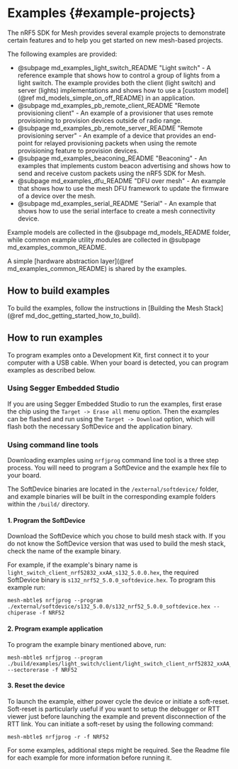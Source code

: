 # Examples {#example-projects}

The nRF5 SDK for Mesh provides several example projects to demonstrate certain features and
to help you get started on new mesh-based projects.

The following examples are provided:

* @subpage md_examples_light_switch_README    "Light switch" - A reference example
  that shows how to control a group of lights from a light switch. The example provides both the
  client (light switch) and server (lights) implementations and shows how to
  use a [custom model](@ref md_models_simple_on_off_README) in an application.
* @subpage md_examples_pb_remote_client_README "Remote provisioning client" - An
  example of a provisioner that uses remote provisioning to provision devices outside
  of radio range.
* @subpage md_examples_pb_remote_server_README "Remote provisioning server" - An
  example of a device that provides an end-point for relayed provisioning packets when
  using the remote provisioning feature to provision devices.
* @subpage md_examples_beaconing_README        "Beaconing" - An examples that implements custom beacon advertising
  and shows how to send and receive custom packets using the nRF5 SDK for Mesh.
* @subpage md_examples_dfu_README              "DFU over mesh" - An example that shows
  how to use the mesh DFU framework to update the firmware of a device over the mesh.
* @subpage md_examples_serial_README           "Serial" - An example that shows how to
  use the serial interface to create a mesh connectivity device.

Example models are collected in the @subpage md_models_README folder, while common example utility
modules are collected in @subpage md_examples_common_README.

A simple [hardware abstraction layer](@ref md_examples_common_README) is shared by the examples.

## How to build examples

To build the examples, follow the instructions in [Building the Mesh Stack](@ref md_doc_getting_started_how_to_build).

## How to run examples

To program examples onto a Development Kit, first connect it to your computer with a USB cable. When your board is detected, you can program examples as described below.

### Using Segger Embedded Studio
If you are using Segger Embedded Studio to run the examples, first erase the chip using the `Target -> Erase all`
menu option. Then the examples can be flashed and run using the `Target -> Download` option, which will flash
both the necessary SoftDevice and the application binary.

### Using command line tools
Downloading examples using `nrfjprog` command line tool is a three step process. You will need to program a SoftDevice and the example hex file to your board.

The SoftDevice binaries are located in the `/external/softdevice/` folder, and example binaries will be built in the corresponding example folders within the `/build/` directory.

#### 1. Program the SoftDevice
Download the SoftDevice which you chose to build mesh stack with. If you do not know the SoftDevice version that was used to build the mesh stack, check the name of the example binary.

For example, if the example's binary name is `light_switch_client_nrf52832_xxAA_s132_5.0.0.hex`, the required SoftDevice binary is `s132_nrf52_5.0.0_softdevice.hex`. To program this example run:

    mesh-mbtle$ nrfjprog --program ./external/softdevice/s132_5.0.0/s132_nrf52_5.0.0_softdevice.hex --chiperase -f NRF52

#### 2. Program example application
To program the example binary mentioned above, run:

    mesh-mbtle$ nrfjprog --program ./build/examples/light_switch/client/light_switch_client_nrf52832_xxAA_s132_5.0.0.hex --sectorerase -f NRF52

#### 3. Reset the device
To launch the example, either power cycle the device or initiate a soft-reset. Soft-reset is particularly useful if you want to setup the debugger or RTT viewer just before launching the example and prevent disconnection of the RTT link. You can initiate a soft-reset by using the following command:

    mesh-mbtle$ nrfjprog -r -f NRF52

For some examples, additional steps might be required. See the Readme file for
each example for more information before running it.


